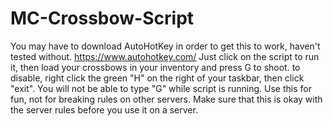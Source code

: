 # MC-Crossbow-Script

You may have to download AutoHotKey in order to get this to work, haven't tested without. https://www.autohotkey.com/
Just click on the script to run it, then load your crossbows in your inventory and press G to shoot.
to disable, right click the green "H" on the right of your taskbar, then click "exit".
You will not be able to type "G" while script is running.
Use this for fun, not for breaking rules on other servers.
Make sure that this is okay with the server rules before you use it on a server.
